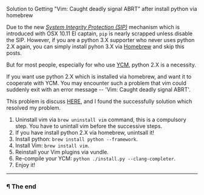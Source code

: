 Solution to Getting "Vim: Caught deadly signal ABRT" after install python via homebrew

Due to the new *[System Integrity Protection (SIP)](https://developer.apple.com/library/tvos/documentation/Security/Conceptual/System_Integrity_Protection_Guide/System_Integrity_Protection_Guide.pdf)* mechanism which is introduced with OSX 10.11 El captain, `pip` is nearly scrapped unless disable the SIP. However, if you are a python 3.X supporter who never uses python 2.X again, you can simply install pyhon 3.X via [Homebrew](http://brew.sh/) and skip this posts.

But for most people, especially for who use [YCM](https://github.com/Valloric/YouCompleteMe#mac-os-x-installation), python 2.X is a necessity.

If you want use python 2.X which is installed via homebrew, and want it to cooperate with YCM. You may encounter such a problem that vim could suddenly exit with an error message -- 'Vim: Caught deadly signal ABRT'.

This problem is discuss [HERE](https://github.com/Valloric/YouCompleteMe/issues/8), and I found the successfully solution which resolved my problem.

1. Uninstall vim via `brew uninstall vim` command, this is a compulsory step. You have to unintall vim before the successive steps.
2. If you have install python 2.X via homebrew, unintsall it!
3. Install python: `brew install python --framework`.
4. Install Vim: `brew install vim`.
5. Reinstall your Vim plugins via vundle.
6. Re-compile your YCM: `python ./install.py --clang-completer`.
7. Enjoy it!

---

### ¶ The end
